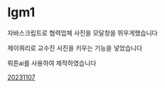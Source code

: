 # lgm1

자바스크립트로 협력업체 사진을 모달창을 뛰우게했습니다

제이쿼리로 교수진 사진을 키우는 기능을 넣었습니다

뤼튼ai를 사용하여 제작하였습니다


[20231107](https://yuls0202.github.io/lgm1/index.html)

